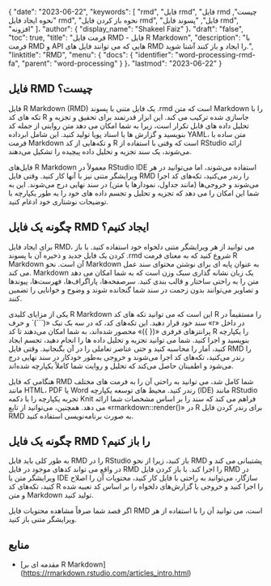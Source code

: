 {
  "date": "2023-06-22",
  "keywords": [
"rmd",
"فایل rmd",
"فایل rmd چیست",
"نحوه ایجاد فایل rmd",
"نحوه باز کردن فایل rmd",
"فایل",
"پسوند فایل rmd",
"افزونه"
]،
  "author": {
    "display_name": "Shakeel Faiz"
}،
  "draft": "false",
  "toc": true,
  "title": "فرمت فایل RMD - فایل R Markdown",
  "description": "با فرمت RMD و API هایی که می توانند فایل های RMD را ایجاد و باز کنند آشنا شوید.",
  "linktitle": "RMD",
  "menu": {
    "docs": {
      "identifier": "word-processing-rmd-fa",
      "parent": "word-processing"
}
}،
  "lastmod": "2023-06-22"
}

## فایل RMD چیست؟

فایل R Markdown (RMD) یک فایل متنی با پسوند .rmd است که متن Markdown را با تکه های کد R جاسازی شده ترکیب می کند. این ابزار قدرتمند برای تحقیق و تجزیه و تحلیل داده های قابل تکرار است، زیرا به شما امکان می دهد متن روایتی از جمله کد بنویسید و گزارش ها یا اسناد پویا تولید کنید. این شامل ابرداده YAML، متن ساده با فرمت Markdown و تکه‌هایی از کد R است که وقتی با استفاده از RStudio ارائه می‌شوند، یک سند تجزیه و تحلیل داده پیچیده را تشکیل می‌دهند.

فایل‌های R Markdown معمولاً در RStudio IDE استفاده می‌شوند، اما می‌توانید در هر ویرایشگر متنی نیز با آنها کار کنید. وقتی فایل RMD را رندر می‌کنید، تکه‌های کد اجرا می‌شوند و خروجی‌ها (مانند جداول، نمودارها یا متن) در سند نهایی درج می‌شوند. این به شما این امکان را می دهد که تجزیه و تحلیل و تجسم داده های خود را به طور یکپارچه با توضیحات نوشتاری خود ادغام کنید.

## چگونه یک فایل RMD ایجاد کنیم؟

برای ایجاد فایل RMD، می توانید از هر ویرایشگر متنی دلخواه خود استفاده کنید. با باز کردن یک فایل جدید و ذخیره آن با پسوند .rmd شروع کنید که به معنای فرمت R Markdown آن است. نحو Markdown به عنوان پایه ای برای نوشتن محتوای سند عمل می کند. Markdown یک زبان نشانه گذاری سبک وزن است که به شما امکان می دهد متن را به راحتی ساختار و قالب بندی کنید. سرصفحه‌ها، پاراگراف‌ها، فهرست‌ها، پیوندها و تصاویر می‌توانند بدون زحمت در سند شما گنجانده شوند و وضوح و خوانایی را تضمین کنند.

یکی از مزایای کلیدی R Markdown این است که می توانید تکه های کد R را مستقیماً در سند خود قرار دهید. این تکه‌های کد، که در سه بک تیک «(```)` و حرف «r» در داخل پرانتزهای فرفری «({ })» محصور شده‌اند، به شما امکان می‌دهند تا کد R را یکپارچه بنویسید و اجرا کنید. شما می توانید تجزیه و تحلیل داده ها را انجام دهید، تجسم ایجاد کنید، آمار را محاسبه کنید و حتی عناصر تعاملی را در آن بگنجانید. وقتی فایل RMD را رندر می‌کنید، تکه‌های کد اجرا می‌شوند و خروجی به‌طور خودکار در سند نهایی درج می‌شود و اطمینان حاصل می‌کند که تحلیل و روایت شما کاملاً یکپارچه شده‌اند.

هنگامی که فایل RMD شما کامل شد، می توانید به راحتی آن را به فرمت های مختلف مانند HTML، PDF یا Word رندر کنید. محیط های توسعه یکپارچه (IDE) مانند RStudio تجربه یکپارچه را با دکمه Knit فراهم می کند که سند را بر اساس مشخصات شما ارائه می دهد. همچنین، می‌توانید از تابع «rmarkdown::render()» در R برای رندر کردن فایل RMD به صورت برنامه‌نویسی استفاده کنید.

## چگونه یک فایل RMD را باز کنیم؟

به طور کلی باید فایل RMD را در RStudio باز کنید، زیرا از نحو RMD پشتیبانی می کند و در واقع می تواند کدهای موجود در فایل RMD را اجرا کند. با باز کردن فایل RMD در ویرایشگر متن یا IDE سازگار، می‌توانید به راحتی با فایل کار کنید، محتویات آن را اصلاح کنید، تکه‌های کد R را اجرا کنید و خروجی یا گزارش‌های دلخواه را بر اساس کد تعبیه شده و متن Markdown تولید کنید.

اگر قصد شما صرفاً مشاهده محتویات فایل RMD است، می توانید آن را با استفاده از هر ویرایشگر متنی باز کنید.

## منابع
* [مقدمه ای بر R Markdown] (https://rmarkdown.rstudio.com/articles_intro.html)



